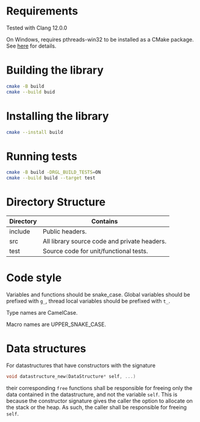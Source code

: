 Requirements
============

Tested with Clang 12.0.0

On Windows, requires pthreads-win32 to be installed as a CMake package. See
[here](https://github.com/rleathart/pthreads-win32-CMake) for details.

Building the library
====================

```bash
cmake -B build
cmake --build buid
```

Installing the library
====================

```bash
cmake --install build
```

Running tests
=============

```bash
cmake -B build -DRGL_BUILD_TESTS=ON
cmake --build build --target test
```

Directory Structure
===================

Directory | Contains
--------- | --------
include   | Public headers.
src       | All library source code and private headers.
test      | Source code for unit/functional tests.

Code style
==========

Variables and functions should be snake\_case. Global variables should be
prefixed with `g_`, thread local variables should be prefixed with `t_`.

Type names are CamelCase.

Macro names are UPPER\_SNAKE\_CASE.

Data structures
===============

For datastructures that have constructors with the signature
```c
void datastructure_new(DataStructure* self, ...)
```
their corresponding `free` functions shall be responsible for freeing only the
data contained in the datastructure, and not the variable `self`. This is
because the constructor signature gives the caller the option to allocate on the
stack or the heap. As such, the caller shall be responsible for freeing `self`.
